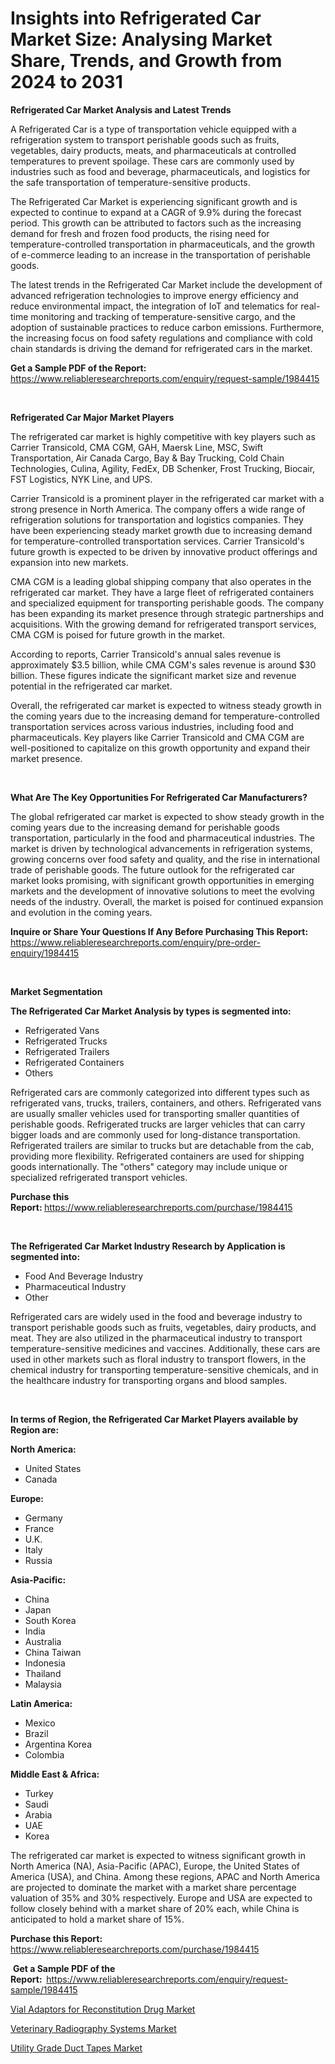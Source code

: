 <p><h1>Insights into Refrigerated Car Market Size: Analysing Market Share, Trends, and Growth from 2024 to 2031</h1></p><p><strong>Refrigerated Car Market Analysis and Latest Trends</strong></p>
<p><p>A Refrigerated Car is a type of transportation vehicle equipped with a refrigeration system to transport perishable goods such as fruits, vegetables, dairy products, meats, and pharmaceuticals at controlled temperatures to prevent spoilage. These cars are commonly used by industries such as food and beverage, pharmaceuticals, and logistics for the safe transportation of temperature-sensitive products.</p><p>The Refrigerated Car Market is experiencing significant growth and is expected to continue to expand at a CAGR of 9.9% during the forecast period. This growth can be attributed to factors such as the increasing demand for fresh and frozen food products, the rising need for temperature-controlled transportation in pharmaceuticals, and the growth of e-commerce leading to an increase in the transportation of perishable goods.</p><p>The latest trends in the Refrigerated Car Market include the development of advanced refrigeration technologies to improve energy efficiency and reduce environmental impact, the integration of IoT and telematics for real-time monitoring and tracking of temperature-sensitive cargo, and the adoption of sustainable practices to reduce carbon emissions. Furthermore, the increasing focus on food safety regulations and compliance with cold chain standards is driving the demand for refrigerated cars in the market.</p></p>
<p><strong>Get a Sample PDF of the Report:&nbsp;</strong> <a href="https://www.reliableresearchreports.com/enquiry/request-sample/1984415">https://www.reliableresearchreports.com/enquiry/request-sample/1984415</a></p>
<p>&nbsp;</p>
<p><strong>Refrigerated Car Major Market Players</strong></p>
<p><p>The refrigerated car market is highly competitive with key players such as Carrier Transicold, CMA CGM, GAH, Maersk Line, MSC, Swift Transportation, Air Canada Cargo, Bay & Bay Trucking, Cold Chain Technologies, Culina, Agility, FedEx, DB Schenker, Frost Trucking, Biocair, FST Logistics, NYK Line, and UPS.</p><p>Carrier Transicold is a prominent player in the refrigerated car market with a strong presence in North America. The company offers a wide range of refrigeration solutions for transportation and logistics companies. They have been experiencing steady market growth due to increasing demand for temperature-controlled transportation services. Carrier Transicold's future growth is expected to be driven by innovative product offerings and expansion into new markets.</p><p>CMA CGM is a leading global shipping company that also operates in the refrigerated car market. They have a large fleet of refrigerated containers and specialized equipment for transporting perishable goods. The company has been expanding its market presence through strategic partnerships and acquisitions. With the growing demand for refrigerated transport services, CMA CGM is poised for future growth in the market.</p><p>According to reports, Carrier Transicold's annual sales revenue is approximately $3.5 billion, while CMA CGM's sales revenue is around $30 billion. These figures indicate the significant market size and revenue potential in the refrigerated car market.</p><p>Overall, the refrigerated car market is expected to witness steady growth in the coming years due to the increasing demand for temperature-controlled transportation services across various industries, including food and pharmaceuticals. Key players like Carrier Transicold and CMA CGM are well-positioned to capitalize on this growth opportunity and expand their market presence.</p></p>
<p>&nbsp;</p>
<p><strong>What Are The Key Opportunities For Refrigerated Car Manufacturers?</strong></p>
<p><p>The global refrigerated car market is expected to show steady growth in the coming years due to the increasing demand for perishable goods transportation, particularly in the food and pharmaceutical industries. The market is driven by technological advancements in refrigeration systems, growing concerns over food safety and quality, and the rise in international trade of perishable goods. The future outlook for the refrigerated car market looks promising, with significant growth opportunities in emerging markets and the development of innovative solutions to meet the evolving needs of the industry. Overall, the market is poised for continued expansion and evolution in the coming years.</p></p>
<p><strong>Inquire or Share Your Questions If Any Before Purchasing This Report:</strong> <a href="https://www.reliableresearchreports.com/enquiry/pre-order-enquiry/1984415">https://www.reliableresearchreports.com/enquiry/pre-order-enquiry/1984415</a></p>
<p>&nbsp;</p>
<p><strong>Market Segmentation</strong></p>
<p><strong>The Refrigerated Car Market Analysis by types is segmented into:</strong></p>
<p><ul><li>Refrigerated Vans</li><li>Refrigerated Trucks</li><li>Refrigerated Trailers</li><li>Refrigerated Containers</li><li>Others</li></ul></p>
<p><p>Refrigerated cars are commonly categorized into different types such as refrigerated vans, trucks, trailers, containers, and others. Refrigerated vans are usually smaller vehicles used for transporting smaller quantities of perishable goods. Refrigerated trucks are larger vehicles that can carry bigger loads and are commonly used for long-distance transportation. Refrigerated trailers are similar to trucks but are detachable from the cab, providing more flexibility. Refrigerated containers are used for shipping goods internationally. The "others" category may include unique or specialized refrigerated transport vehicles.</p></p>
<p><strong>Purchase this Report:&nbsp;</strong><a href="https://www.reliableresearchreports.com/purchase/1984415">https://www.reliableresearchreports.com/purchase/1984415</a></p>
<p>&nbsp;</p>
<p><strong>The Refrigerated Car Market Industry Research by Application is segmented into:</strong></p>
<p><ul><li>Food And Beverage Industry</li><li>Pharmaceutical Industry</li><li>Other</li></ul></p>
<p><p>Refrigerated cars are widely used in the food and beverage industry to transport perishable goods such as fruits, vegetables, dairy products, and meat. They are also utilized in the pharmaceutical industry to transport temperature-sensitive medicines and vaccines. Additionally, these cars are used in other markets such as floral industry to transport flowers, in the chemical industry for transporting temperature-sensitive chemicals, and in the healthcare industry for transporting organs and blood samples.</p></p>
<p>&nbsp;</p>
<p><strong>In terms of Region, the Refrigerated Car Market Players available by Region are:</strong></p>
<p>
    <p> <strong> North America: </strong>
        <ul>
            <li>United States</li>
            <li>Canada</li>
        </ul>
        </p> 
    <p> <strong> Europe: </strong>
        <ul>
            <li>Germany</li>
            <li>France</li>
            <li>U.K.</li>
            <li>Italy</li>
            <li>Russia</li>
        </ul>
        </p> 
    <p> <strong> Asia-Pacific: </strong>
        <ul>
            <li>China</li>
            <li>Japan</li>
            <li>South Korea</li>
            <li>India</li>
            <li>Australia</li>
            <li>China Taiwan</li>
            <li>Indonesia</li>
            <li>Thailand</li>
            <li>Malaysia</li>
        </ul>
        </p> 
    <p> <strong> Latin America: </strong>
        <ul>
            <li>Mexico</li>
            <li>Brazil</li>
            <li>Argentina Korea</li>
            <li>Colombia</li>
        </ul>
        </p> 
    <p> <strong> Middle East & Africa: </strong>
        <ul>
            <li>Turkey</li>
            <li>Saudi</li>
            <li>Arabia</li>
            <li>UAE</li>
            <li>Korea</li>
        </ul>
    </p>
    </p>
<p><p>The refrigerated car market is expected to witness significant growth in North America (NA), Asia-Pacific (APAC), Europe, the United States of America (USA), and China. Among these regions, APAC and North America are projected to dominate the market with a market share percentage valuation of 35% and 30% respectively. Europe and USA are expected to follow closely behind with a market share of 20% each, while China is anticipated to hold a market share of 15%.</p></p>
<p><strong>Purchase this Report: </strong><a href="https://www.reliableresearchreports.com/purchase/1984415">https://www.reliableresearchreports.com/purchase/1984415</a></p>
<p>&nbsp;<strong>Get a Sample PDF of the Report:&nbsp;&nbsp;</strong><a href="https://www.reliableresearchreports.com/enquiry/request-sample/1984415">https://www.reliableresearchreports.com/enquiry/request-sample/1984415</a></p>
<p><strong></strong></p>
<p><p><a href="https://view.publitas.com/reportprime-1/vial-adaptors-for-reconstitution-drug-market-offer-valuable-insights-into-market-size-market-share-market-trends-and-projections-spanning-from-2023-to-2030/">Vial Adaptors for Reconstitution Drug Market</a></p><p><a href="https://view.publitas.com/reportprime-1/veterinary-radiography-systems-market-size-focuses-on-market-dynamics-in-depth-analysis-and-future-projections-of-its-market-forecasted-for-period-from-2023-to-2030/">Veterinary Radiography Systems Market</a></p><p><a href="https://view.publitas.com/reportprime-1/insights-into-utility-grade-duct-tapes-market-size-analysing-market-share-trends-and-growth-from-2023-to-2030/">Utility Grade Duct Tapes Market</a></p></p>